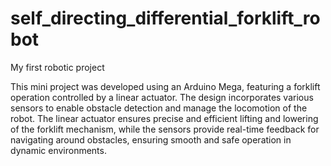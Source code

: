 # self_directing_differential_forklift_robot
My first robotic project

This mini project was developed using an Arduino Mega, featuring a forklift operation controlled by a linear actuator. The design incorporates various sensors to enable obstacle detection and manage the locomotion of the robot. The linear actuator ensures precise and efficient lifting and lowering of the forklift mechanism, while the sensors provide real-time feedback for navigating around obstacles, ensuring smooth and safe operation in dynamic environments.
